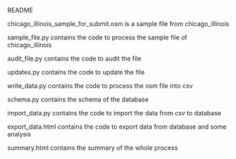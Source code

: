 README

chicago_illinois_sample_for_submit.osm is a sample file from chicago_illinois

sample_file.py contains the code to process the sample file of chicago_illinois

audit_file.py contains the code to audit the file

updates.py contains the code to update the file

write_data.py contains the code to process the osm file into csv

schema.py contains the schema of the database

import_data.py contains the code to import the data from csv to database

export_data.html contains the code to export data from database and some analysis

summary.html contains the summary of the whole process
